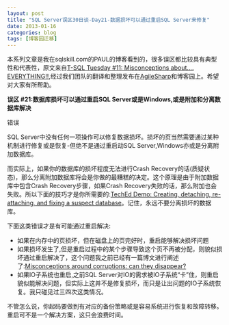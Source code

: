 ```yaml
---
layout: post
title: "SQL Server误区30日谈-Day21-数据损坏可以通过重启SQL Server来修复"
date: 2013-01-16
categories: blog
tags: [博客园迁移]
---
```


本系列文章是我在sqlskill.com的PAUL的博客看到的，很多误区都比较具有典型性和代表性，原文来自[T-SQL Tuesday \#11: Misconceptions about.... EVERYTHING\!\!](http://www.sqlskills.com/blogs/paul/post/T-SQL-Tuesday-11-Misconceptions-about-EVERYTHING!!.aspx),经过我们团队的翻译和整理发布在[AgileSharp](http://www.agilesharp.com/)和博客园上。希望对大家有所帮助。

**误区 \#21:数据库损坏可以通过重启SQL Server或是Windows,或是附加和分离数据库解决**

错误

SQL Server中没有任何一项操作可以修复数据损坏。损坏的页当然需要通过某种机制进行修复或是恢复-但绝不是通过重启动SQL Server,Windows亦或是分离附加数据库。

而实际上，如果你的数据库的损坏程度无法进行Crash Recovery的话\(质疑状态\)，那么分离附加数据库将会是你做的最糟糕的决定。这个原理是由于附加数据库中包含Crash Recovery步骤，如果Crash Recovery失败的话，那么附加也会失败。所以下面的技巧才是你所需要的:[TechEd Demo: Creating, detaching, re-attaching, and fixing a suspect database](http://www.sqlskills.com/BLOGS/PAUL/post/TechEd-Demo-Creating-detaching-re-attaching-and-fixing-a-suspect-database.aspx)。记住，永远不要分离损坏的数据库。

下面这类错误才是有可能通过重启解决:

  * 如果在内存中的页损坏，但在磁盘上的页完好时，重启能够解决损坏问题 
  * 如果损坏发生了,但是重启过程中的某个步骤导致这个页不再被分配，则貌似损坏通过重启解决了，这个问题我之前已经有一篇博文进行阐述了:[Misconceptions around corruptions: can they disappear?](http://www.sqlskills.com/BLOGS/PAUL/post/Misconceptions-around-corruptions-can-they-disappear.aspx)
  * 如果IO子系统也重启,之前SQL Server对IO的需求被IO子系统“卡”住，则重启貌似能解决问题，但实际上这并不是修复损坏，而只是让出问题的IO子系统恢复。我只碰见过三四次这类情况。 



不管怎么说，你起码要做到有对应的备份策略或是容易系统进行恢复和故障转移。重启可不是一个解决方案，这只会浪费时间。
